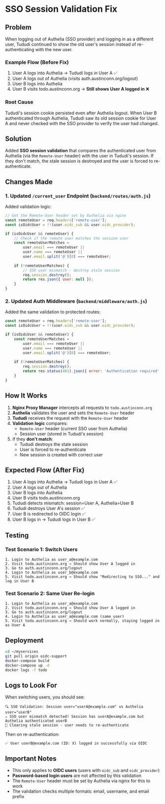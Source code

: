 # SSO Session Validation Fix

## Problem

When logging out of Authelia (SSO provider) and logging in as a different user, Tududi continued to show the old user's session instead of re-authenticating with the new user.

### Example Flow (Before Fix)
1. User A logs into Authelia → Tududi logs in User A ✅
2. User A logs out of Authelia (visits auth.austinconn.org/logout)
3. User B logs into Authelia 
4. User B visits todo.austinconn.org → **Still shows User A logged in** ❌

### Root Cause

Tududi's session cookie persisted even after Authelia logout. When User B authenticated through Authelia, Tududi saw its old session cookie for User A and never checked with the SSO provider to verify the user had changed.

## Solution

Added **SSO session validation** that compares the authenticated user from Authelia (via the `Remote-User` header) with the user in Tududi's session. If they don't match, the stale session is destroyed and the user is forced to re-authenticate.

## Changes Made

### 1. Updated `/current_user` Endpoint (`backend/routes/auth.js`)

Added validation logic:

```javascript
// Get the Remote-User header set by Authelia via nginx
const remoteUser = req.headers['remote-user'];
const isOidcUser = !!(user.oidc_sub && user.oidc_provider);

if (isOidcUser && remoteUser) {
    // Check if the remote user matches the session user
    const remoteUserMatches = 
        user.email === remoteUser || 
        user.name === remoteUser ||
        user.email.split('@')[0] === remoteUser;
    
    if (!remoteUserMatches) {
        // SSO user mismatch - destroy stale session
        req.session.destroy();
        return res.json({ user: null });
    }
}
```

### 2. Updated Auth Middleware (`backend/middleware/auth.js`)

Added the same validation to protected routes:

```javascript
const remoteUser = req.headers['remote-user'];
const isOidcUser = !!(user.oidc_sub && user.oidc_provider);

if (isOidcUser && remoteUser) {
    const remoteUserMatches = 
        user.email === remoteUser || 
        user.name === remoteUser ||
        user.email.split('@')[0] === remoteUser;
    
    if (!remoteUserMatches) {
        req.session.destroy();
        return res.status(401).json({ error: 'Authentication required' });
    }
}
```

## How It Works

1. **Nginx Proxy Manager** intercepts all requests to `todo.austinconn.org`
2. **Authelia** validates the user and sets the `Remote-User` header
3. **Tududi** receives the request with the `Remote-User` header
4. **Validation logic** compares:
   - `Remote-User` header (current SSO user from Authelia)
   - Session user (stored in Tududi's session)
5. If they **don't match**:
   - Tududi destroys the stale session
   - User is forced to re-authenticate
   - New session is created with correct user

## Expected Flow (After Fix)

1. User A logs into Authelia → Tududi logs in User A ✅
2. User A logs out of Authelia
3. User B logs into Authelia
4. User B visits todo.austinconn.org
5. Tududi detects mismatch: session=User A, Authelia=User B
6. Tududi destroys User A's session ✅
7. User B is redirected to OIDC login ✅
8. User B logs in → Tududi logs in User B ✅

## Testing

### Test Scenario 1: Switch Users
```
1. Login to Authelia as user_a@example.com
2. Visit todo.austinconn.org → Should show User A logged in
3. Go to auth.austinconn.org/logout
4. Login to Authelia as user_b@example.com
5. Visit todo.austinconn.org → Should show "Redirecting to SSO..." and log in User B
```

### Test Scenario 2: Same User Re-login
```
1. Login to Authelia as user_a@example.com
2. Visit todo.austinconn.org → Should show User A logged in
3. Go to auth.austinconn.org/logout
4. Login to Authelia as user_a@example.com (same user)
5. Visit todo.austinconn.org → Should work normally, staying logged in as User A
```

## Deployment

```bash
cd ~/myservices
git pull origin oidc-support
docker-compose build
docker-compose up -d
docker logs -f todo
```

## Logs to Look For

When switching users, you should see:

```
🔍 SSO Validation: Session user="userA@example.com" vs Authelia user="userB"
⚠️ SSO user mismatch detected! Session has userA@example.com but Authelia authenticated userB
🔄 Clearing stale session - user needs to re-authenticate
```

Then on re-authentication:

```
✅ User userB@example.com (ID: X) logged in successfully via OIDC
```

## Important Notes

- This only applies to **OIDC users** (users with `oidc_sub` and `oidc_provider`)
- **Password-based login users** are not affected by this validation
- The `Remote-User` header must be set by Authelia via nginx for this to work
- The validation checks multiple formats: email, username, and email prefix
